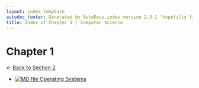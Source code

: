 ```yaml
---
layout: index_template
autodoc_footer: Generated by AutoDocs.index version 2.3.1 "hopefully fix indexes" ⓒ Starwort, 2020
title: Index of Chapter 1 | Computer Science
---
```


# **Chapter 1**

← [Back to Section 2](..)

- [![MD file](https://img.icons8.com/windows/512/03dac6/regular-document.png) Operating Systems](./operating_systems.html)
